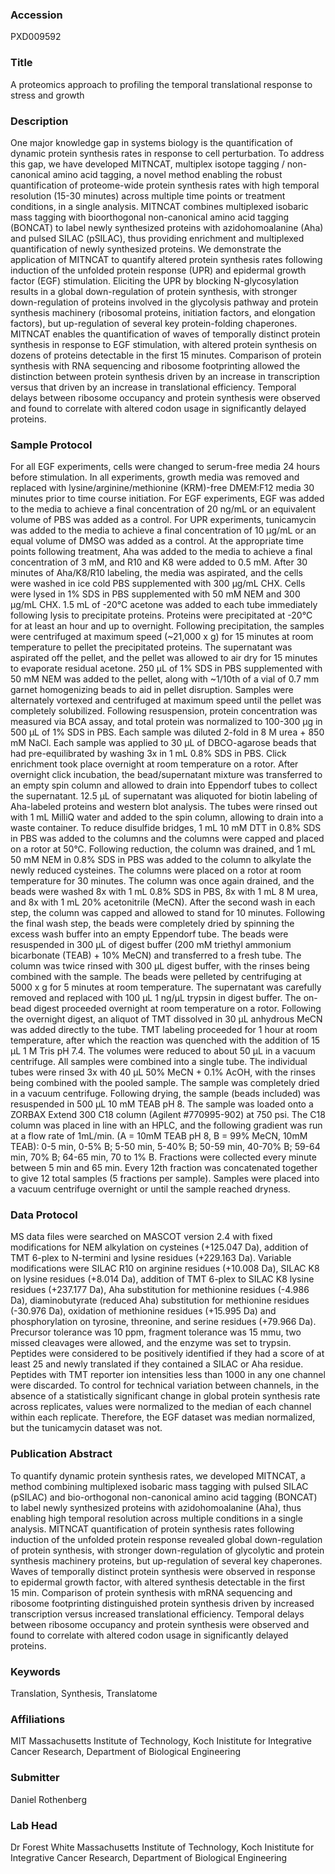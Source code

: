 ### Accession
PXD009592

### Title
A proteomics approach to profiling the temporal translational response to stress and growth

### Description
One major knowledge gap in systems biology is the quantification of dynamic protein synthesis rates in response to cell perturbation.  To address this gap, we have developed MITNCAT, multiplex isotope tagging / non-canonical amino acid tagging, a novel method enabling the robust quantification of proteome-wide protein synthesis rates with high temporal resolution (15-30 minutes) across multiple time points or treatment conditions, in a single analysis.  MITNCAT combines multiplexed isobaric mass tagging with bioorthogonal non-canonical amino acid tagging (BONCAT) to label newly synthesized proteins with azidohomoalanine (Aha) and pulsed SILAC (pSILAC), thus providing enrichment and multiplexed quantification of newly synthesized proteins.  We demonstrate the application of MITNCAT to quantify altered protein synthesis rates following induction of the unfolded protein response (UPR) and epidermal growth factor (EGF) stimulation.  Eliciting the UPR by blocking N-glycosylation results in a global down-regulation of protein synthesis, with stronger down-regulation of proteins involved in the glycolysis pathway and protein synthesis machinery (ribosomal proteins, initiation factors, and elongation factors), but up-regulation of several key protein-folding chaperones.  MITNCAT enables the quantification of waves of temporally distinct protein synthesis in response to EGF stimulation, with altered protein synthesis on dozens of proteins detectable in the first 15 minutes. Comparison of protein synthesis with RNA sequencing and ribosome footprinting allowed the distinction between protein synthesis driven by an increase in transcription versus that driven by an increase in translational efficiency.  Temporal delays between ribosome occupancy and protein synthesis were observed and found to correlate with altered codon usage in significantly delayed proteins.

### Sample Protocol
For all EGF experiments, cells were changed to serum-free media 24 hours before stimulation.  In all experiments, growth media was removed and replaced with lysine/arginine/methionine (KRM)-free DMEM:F12 media 30 minutes prior to time course initiation.  For EGF experiments, EGF was added to the media to achieve a final concentration of 20 ng/mL or an equivalent volume of PBS was added as a control.  For UPR experiments, tunicamycin was added to the media to achieve a final concentration of 10 µg/mL or an equal volume of DMSO was added as a control.  At the appropriate time points following treatment, Aha was added to the media to achieve a final concentration of 3 mM, and R10 and K8 were added to 0.5 mM.  After 30 minutes of Aha/K8/R10 labeling, the media was aspirated, and the cells were washed in ice cold PBS supplemented with 300 µg/mL CHX.  Cells were lysed in 1% SDS in PBS supplemented with 50 mM NEM and 300 µg/mL CHX.  1.5 mL of -20°C acetone was added to each tube immediately following lysis to precipitate proteins.  Proteins were precipitated at -20°C for at least an hour and up to overnight. Following precipitation, the samples were centrifuged at maximum speed (~21,000 x g) for 15 minutes at room temperature to pellet the precipitated proteins.  The supernatant was aspirated off the pellet, and the pellet was allowed to air dry for 15 minutes to evaporate residual acetone.  250 µL of 1% SDS in PBS supplemented with 50 mM NEM was added to the pellet, along with ~1/10th of a vial of 0.7 mm garnet homogenizing beads to aid in pellet disruption.  Samples were alternately vortexed and centrifuged at maximum speed until the pellet was completely solubilized. Following resuspension, protein concentration was measured via BCA assay, and total protein was normalized to 100-300 µg in 500 µL of 1% SDS in PBS.  Each sample was diluted 2-fold in 8 M urea + 850 mM NaCl.  Each sample was applied to 30 µL of DBCO-agarose beads that had pre-equilibrated by washing 3x in 1 mL 0.8% SDS in PBS.  Click enrichment took place overnight at room temperature on a rotor.   After overnight click incubation, the bead/supernatant mixture was transferred to an empty spin column and allowed to drain into Eppendorf tubes to collect the supernatant. 12.5 µL of supernatant was aliquoted for biotin labeling of Aha-labeled proteins and western blot analysis. The tubes were rinsed out with 1 mL MilliQ water and added to the spin column, allowing to drain into a waste container.  To reduce disulfide bridges, 1 mL 10 mM DTT in 0.8% SDS in PBS was added to the columns and the columns were capped and placed on a rotor at 50°C.  Following reduction, the column was drained, and 1 mL 50 mM NEM in 0.8% SDS in PBS was added to the column to alkylate the newly reduced cysteines.  The columns were placed on a rotor at room temperature for 30 minutes.  The column was once again drained, and the beads were washed 8x with 1 mL 0.8% SDS in PBS, 8x with 1 mL 8 M urea, and 8x with 1 mL 20% acetonitrile (MeCN).  After the second wash in each step, the column was capped and allowed to stand for 10 minutes. Following the final wash step, the beads were completely dried by spinning the excess wash buffer into an empty Eppendorf tube.  The beads were resuspended in 300 µL of digest buffer (200 mM triethyl ammonium bicarbonate (TEAB) + 10% MeCN) and transferred to a fresh tube.  The column was twice rinsed with 300 µL digest buffer, with the rinses being combined with the sample.  The beads were pelleted by centrifuging at 5000 x g for 5 minutes at room temperature.  The supernatant was carefully removed and replaced with 100 µL 1 ng/µL trypsin in digest buffer.  The on-bead digest proceeded overnight at room temperature on a rotor. Following the overnight digest, an aliquot of TMT dissolved in 30 µL anhydrous MeCN was added directly to the tube.  TMT labeling proceeded for 1 hour at room temperature, after which the reaction was quenched with the addition of 15 µL 1 M Tris pH 7.4.  The volumes were reduced to about 50 µL in a vacuum centrifuge.  All samples were combined into a single tube.  The individual tubes were rinsed 3x with 40 µL 50% MeCN + 0.1% AcOH, with the rinses being combined with the pooled sample.  The sample was completely dried in a vacuum centrifuge. Following drying, the sample (beads included) was resuspended in 500 µL 10 mM TEAB pH 8.  The sample was loaded onto a ZORBAX Extend 300 C18 column (Agilent #770995-902) at 750 psi.  The C18 column was placed in line with an HPLC, and the following gradient was run at a flow rate of 1mL/min. (A = 10mM TEAB pH 8, B = 99% MeCN, 10mM TEAB): 0-5 min, 0-5% B; 5-50 min, 5-40% B; 50-59 min, 40-70% B; 59-64 min, 70% B; 64-65 min, 70 to 1% B.  Fractions were collected every minute between 5 min and 65 min.  Every 12th fraction was concatenated together to give 12 total samples (5 fractions per sample).  Samples were placed into a vacuum centrifuge overnight or until the sample reached dryness.

### Data Protocol
MS data files were searched on MASCOT version 2.4 with fixed modifications for NEM alkylation on cysteines (+125.047 Da), addition of TMT 6-plex to N-termini and lysine residues (+229.163 Da).  Variable modifications were SILAC R10 on arginine residues (+10.008 Da), SILAC K8 on lysine residues (+8.014 Da), addition of TMT 6-plex to SILAC K8 lysine residues (+237.177 Da), Aha substitution for methionine residues (-4.986 Da), diaminobutyrate (reduced Aha) substitution for methionine residues (-30.976 Da), oxidation of methionine residues (+15.995 Da) and phosphorylation on tyrosine, threonine, and serine residues (+79.966 Da).  Precursor tolerance was 10 ppm, fragment tolerance was 15 mmu, two missed cleavages were allowed, and the enzyme was set to trypsin.  Peptides were considered to be positively identified if they had a score of at least 25 and newly translated if they contained a SILAC or Aha residue.  Peptides with TMT reporter ion intensities less than 1000 in any one channel were discarded.  To control for technical variation between channels, in the absence of a statistically significant change in global protein synthesis rate across replicates, values were normalized to the median of each channel within each replicate.  Therefore, the EGF dataset was median normalized, but the tunicamycin dataset was not.

### Publication Abstract
To quantify dynamic protein synthesis rates, we developed MITNCAT, a method combining multiplexed isobaric mass tagging with pulsed SILAC (pSILAC) and bio-orthogonal non-canonical amino acid tagging (BONCAT) to label newly synthesized proteins with azidohomoalanine (Aha), thus enabling high temporal resolution across multiple conditions in a single analysis. MITNCAT quantification of protein synthesis rates following induction of the unfolded protein response revealed global down-regulation of protein synthesis, with stronger down-regulation of glycolytic and protein synthesis machinery proteins, but up-regulation of several key chaperones. Waves of temporally distinct protein synthesis were observed in response to epidermal growth factor, with altered synthesis detectable in the first 15&#xa0;min. Comparison of protein synthesis with mRNA sequencing and ribosome footprinting distinguished protein synthesis driven by increased transcription versus increased translational efficiency. Temporal delays between ribosome occupancy and protein synthesis were observed and found to correlate with altered codon usage in significantly delayed proteins.

### Keywords
Translation, Synthesis, Translatome

### Affiliations
MIT
Massachusetts Institute of Technology, Koch Inistitute for Integrative Cancer Research, Department of Biological Engineering

### Submitter
Daniel Rothenberg

### Lab Head
Dr Forest White
Massachusetts Institute of Technology, Koch Inistitute for Integrative Cancer Research, Department of Biological Engineering


